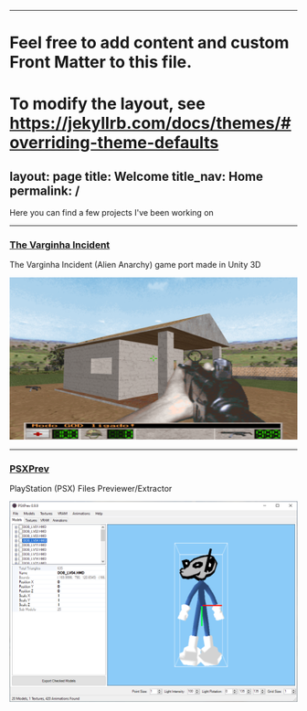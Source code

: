 
---
# Feel free to add content and custom Front Matter to this file.
# To modify the layout, see https://jekyllrb.com/docs/themes/#overriding-theme-defaults

layout: page
title: Welcome
title_nav: Home
permalink: /
---
Here you can find a few projects I've been working on

***

### [The Varginha Incident](/varginha-incident/)
The Varginha Incident (Alien Anarchy) game port made in Unity 3D

![The Varginha Incident](/assets/img/varginhaincident-preview.png)
***

### [PSXPrev](/psxprev/)
PlayStation (PSX) Files Previewer/Extractor

![PSXPREV](/assets/img/psxprev-preview.png)
